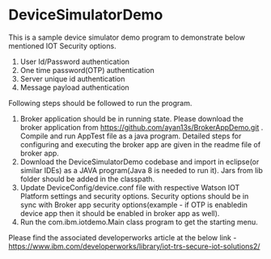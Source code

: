 # DeviceSimulatorDemo
This is a sample device simulator demo program to demonstrate below mentioned IOT Security options.
1. User Id/Password authentication
2. One time password(OTP) authentication
3. Server unique id authentication
4. Message payload authentication

Following steps should be followed to run the program.
1. Broker application should be in running state. Please download the broker application from https://github.com/ayan13s/BrokerAppDemo.git  . Compile and run AppTest file as a java program. Detailed steps for configuring and executing the broker app are given in the readme file of broker app.
2. Download the DeviceSimulatorDemo codebase and import in eclipse(or similar IDEs) as a JAVA program(Java 8 is needed to run it). Jars from lib folder should be added in the classpath.
3. Update DeviceConfig/device.conf file with respective Watson IOT Platform settings and security options. Security options should be in sync with Broker app security options(example - if OTP is enabledin device app then it should be enabled in broker app as well).
4. Run the com.ibm.iotdemo.Main class program to get the starting menu.

Please find the associated developerworks article at the below link - 
https://www.ibm.com/developerworks/library/iot-trs-secure-iot-solutions2/
